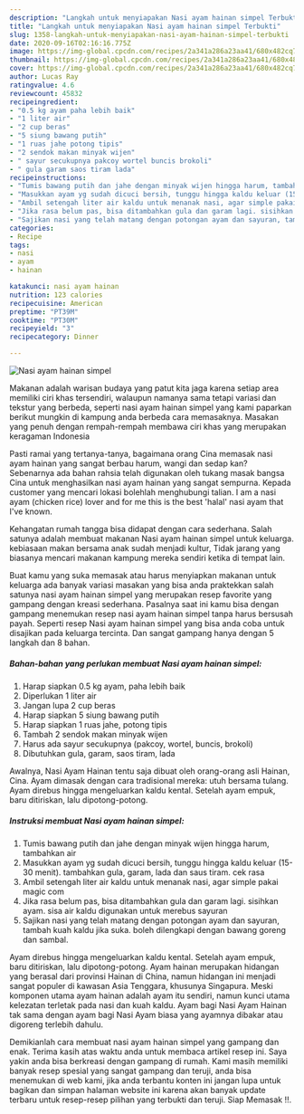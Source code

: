 ```yaml
---
description: "Langkah untuk menyiapakan Nasi ayam hainan simpel Terbukti"
title: "Langkah untuk menyiapakan Nasi ayam hainan simpel Terbukti"
slug: 1358-langkah-untuk-menyiapakan-nasi-ayam-hainan-simpel-terbukti
date: 2020-09-16T02:16:16.775Z
image: https://img-global.cpcdn.com/recipes/2a341a286a23aa41/680x482cq70/nasi-ayam-hainan-simpel-foto-resep-utama.jpg
thumbnail: https://img-global.cpcdn.com/recipes/2a341a286a23aa41/680x482cq70/nasi-ayam-hainan-simpel-foto-resep-utama.jpg
cover: https://img-global.cpcdn.com/recipes/2a341a286a23aa41/680x482cq70/nasi-ayam-hainan-simpel-foto-resep-utama.jpg
author: Lucas Ray
ratingvalue: 4.6
reviewcount: 45832
recipeingredient:
- "0.5 kg ayam paha lebih baik"
- "1 liter air"
- "2 cup beras"
- "5 siung bawang putih"
- "1 ruas jahe potong tipis"
- "2 sendok makan minyak wijen"
- " sayur secukupnya pakcoy wortel buncis brokoli"
- " gula garam saos tiram lada"
recipeinstructions:
- "Tumis bawang putih dan jahe dengan minyak wijen hingga harum, tambahkan air"
- "Masukkan ayam yg sudah dicuci bersih, tunggu hingga kaldu keluar (15-30 menit). tambahkan gula, garam, lada dan saus tiram. cek rasa"
- "Ambil setengah liter air kaldu untuk menanak nasi, agar simple pakai magic com"
- "Jika rasa belum pas, bisa ditambahkan gula dan garam lagi. sisihkan ayam. sisa air kaldu digunakan untuk merebus sayuran"
- "Sajikan nasi yang telah matang dengan potongan ayam dan sayuran, tambah kuah kaldu jika suka. boleh dilengkapi dengan bawang goreng dan sambal."
categories:
- Recipe
tags:
- nasi
- ayam
- hainan

katakunci: nasi ayam hainan 
nutrition: 123 calories
recipecuisine: American
preptime: "PT39M"
cooktime: "PT30M"
recipeyield: "3"
recipecategory: Dinner

---
```



![Nasi ayam hainan simpel](https://img-global.cpcdn.com/recipes/2a341a286a23aa41/680x482cq70/nasi-ayam-hainan-simpel-foto-resep-utama.jpg)

Makanan adalah warisan budaya yang patut kita jaga karena setiap area memiliki ciri khas tersendiri, walaupun namanya sama tetapi variasi dan tekstur yang berbeda, seperti nasi ayam hainan simpel yang kami paparkan berikut mungkin di kampung anda berbeda cara memasaknya. Masakan yang penuh dengan rempah-rempah membawa ciri khas yang merupakan keragaman Indonesia

Pasti ramai yang tertanya-tanya, bagaimana orang Cina memasak nasi ayam hainan yang sangat berbau harum, wangi dan sedap kan? Sebenarnya ada bahan rahsia telah digunakan oleh tukang masak bangsa Cina untuk menghasilkan nasi ayam hainan yang sangat sempurna. Kepada customer yang mencari lokasi bolehlah menghubungi talian. I am a nasi ayam (chicken rice) lover and for me this is the best &#39;halal&#39; nasi ayam that I&#39;ve known.

Kehangatan rumah tangga bisa didapat dengan cara sederhana. Salah satunya adalah membuat makanan Nasi ayam hainan simpel untuk keluarga. kebiasaan makan bersama anak sudah menjadi kultur, Tidak jarang yang biasanya mencari makanan kampung mereka sendiri ketika di tempat lain.

Buat kamu yang suka memasak atau harus menyiapkan makanan untuk keluarga ada banyak variasi masakan yang bisa anda praktekkan salah satunya nasi ayam hainan simpel yang merupakan resep favorite yang gampang dengan kreasi sederhana. Pasalnya saat ini kamu bisa dengan gampang menemukan resep nasi ayam hainan simpel tanpa harus bersusah payah.
Seperti resep Nasi ayam hainan simpel yang bisa anda coba untuk disajikan pada keluarga tercinta. Dan sangat gampang hanya dengan 5 langkah dan 8 bahan.


<!--inarticleads1-->

##### Bahan-bahan yang perlukan membuat Nasi ayam hainan simpel:

1. Harap siapkan 0.5 kg ayam, paha lebih baik
1. Diperlukan 1 liter air
1. Jangan lupa 2 cup beras
1. Harap siapkan 5 siung bawang putih
1. Harap siapkan 1 ruas jahe, potong tipis
1. Tambah 2 sendok makan minyak wijen
1. Harus ada  sayur secukupnya (pakcoy, wortel, buncis, brokoli)
1. Dibutuhkan  gula, garam, saos tiram, lada


Awalnya, Nasi Ayam Hainan tentu saja dibuat oleh orang-orang asli Hainan, Cina. Ayam dimasak dengan cara tradisional mereka: utuh bersama tulang. Ayam direbus hingga mengeluarkan kaldu kental. Setelah ayam empuk, baru ditiriskan, lalu dipotong-potong. 

<!--inarticleads2-->

##### Instruksi membuat  Nasi ayam hainan simpel:

1. Tumis bawang putih dan jahe dengan minyak wijen hingga harum, tambahkan air
1. Masukkan ayam yg sudah dicuci bersih, tunggu hingga kaldu keluar (15-30 menit). tambahkan gula, garam, lada dan saus tiram. cek rasa
1. Ambil setengah liter air kaldu untuk menanak nasi, agar simple pakai magic com
1. Jika rasa belum pas, bisa ditambahkan gula dan garam lagi. sisihkan ayam. sisa air kaldu digunakan untuk merebus sayuran
1. Sajikan nasi yang telah matang dengan potongan ayam dan sayuran, tambah kuah kaldu jika suka. boleh dilengkapi dengan bawang goreng dan sambal.


Ayam direbus hingga mengeluarkan kaldu kental. Setelah ayam empuk, baru ditiriskan, lalu dipotong-potong. Ayam hainan merupakan hidangan yang berasal dari provinsi Hainan di China, namun hidangan ini menjadi sangat populer di kawasan Asia Tenggara, khusunya Singapura. Meski komponen utama ayam hainan adalah ayam itu sendiri, namun kunci utama kelezatan terletak pada nasi dan kuah kaldu. Ayam bagi Nasi Ayam Hainan tak sama dengan ayam bagi Nasi Ayam biasa yang ayamnya dibakar atau digoreng terlebih dahulu. 

Demikianlah cara membuat nasi ayam hainan simpel yang gampang dan enak. Terima kasih atas waktu anda untuk membaca artikel resep ini. Saya yakin anda bisa berkreasi dengan gampang di rumah. Kami masih memiliki banyak resep spesial yang sangat gampang dan teruji, anda bisa menemukan di web kami, jika anda terbantu konten ini jangan lupa untuk bagikan dan simpan halaman website ini karena akan banyak update terbaru untuk resep-resep pilihan yang terbukti dan teruji. Siap Memasak !!. 
